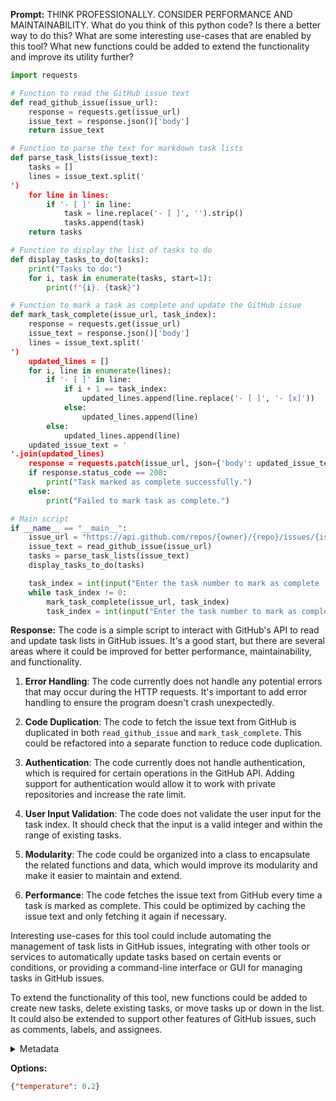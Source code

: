 **Prompt:**
THINK PROFESSIONALLY. CONSIDER PERFORMANCE AND MAINTAINABILITY. What do you think of this python code? Is there a better way to do this? What are some interesting use-cases that are enabled by this tool? What new functions could be added to extend the functionality and improve its utility further?

```python
import requests

# Function to read the GitHub issue text
def read_github_issue(issue_url):
    response = requests.get(issue_url)
    issue_text = response.json()['body']
    return issue_text

# Function to parse the text for markdown task lists
def parse_task_lists(issue_text):
    tasks = []
    lines = issue_text.split('
')
    for line in lines:
        if '- [ ]' in line:
            task = line.replace('- [ ]', '').strip()
            tasks.append(task)
    return tasks

# Function to display the list of tasks to do
def display_tasks_to_do(tasks):
    print("Tasks to do:")
    for i, task in enumerate(tasks, start=1):
        print(f"{i}. {task}")

# Function to mark a task as complete and update the GitHub issue
def mark_task_complete(issue_url, task_index):
    response = requests.get(issue_url)
    issue_text = response.json()['body']
    lines = issue_text.split('
')
    updated_lines = []
    for i, line in enumerate(lines):
        if '- [ ]' in line:
            if i + 1 == task_index:
                updated_lines.append(line.replace('- [ ]', '- [x]'))
            else:
                updated_lines.append(line)
        else:
            updated_lines.append(line)
    updated_issue_text = '
'.join(updated_lines)
    response = requests.patch(issue_url, json={'body': updated_issue_text})
    if response.status_code == 200:
        print("Task marked as complete successfully.")
    else:
        print("Failed to mark task as complete.")

# Main script
if __name__ == "__main__":
    issue_url = "https://api.github.com/repos/{owner}/{repo}/issues/{issue_number}"
    issue_text = read_github_issue(issue_url)
    tasks = parse_task_lists(issue_text)
    display_tasks_to_do(tasks)

    task_index = int(input("Enter the task number to mark as complete (0 to exit): "))
    while task_index != 0:
        mark_task_complete(issue_url, task_index)
        task_index = int(input("Enter the task number to mark as complete (0 to exit): "))
```

**Response:**
The code is a simple script to interact with GitHub's API to read and update task lists in GitHub issues. It's a good start, but there are several areas where it could be improved for better performance, maintainability, and functionality.

1. **Error Handling**: The code currently does not handle any potential errors that may occur during the HTTP requests. It's important to add error handling to ensure the program doesn't crash unexpectedly.

2. **Code Duplication**: The code to fetch the issue text from GitHub is duplicated in both `read_github_issue` and `mark_task_complete`. This could be refactored into a separate function to reduce code duplication.

3. **Authentication**: The code currently does not handle authentication, which is required for certain operations in the GitHub API. Adding support for authentication would allow it to work with private repositories and increase the rate limit.

4. **User Input Validation**: The code does not validate the user input for the task index. It should check that the input is a valid integer and within the range of existing tasks.

5. **Modularity**: The code could be organized into a class to encapsulate the related functions and data, which would improve its modularity and make it easier to maintain and extend.

6. **Performance**: The code fetches the issue text from GitHub every time a task is marked as complete. This could be optimized by caching the issue text and only fetching it again if necessary.

Interesting use-cases for this tool could include automating the management of task lists in GitHub issues, integrating with other tools or services to automatically update tasks based on certain events or conditions, or providing a command-line interface or GUI for managing tasks in GitHub issues.

To extend the functionality of this tool, new functions could be added to create new tasks, delete existing tasks, or move tasks up or down in the list. It could also be extended to support other features of GitHub issues, such as comments, labels, and assignees.

<details><summary>Metadata</summary>

- Duration: 32341 ms
- Datetime: 2023-10-28T15:34:36.892498
- Model: gpt-4-0613

</details>

**Options:**
```json
{"temperature": 0.2}
```

